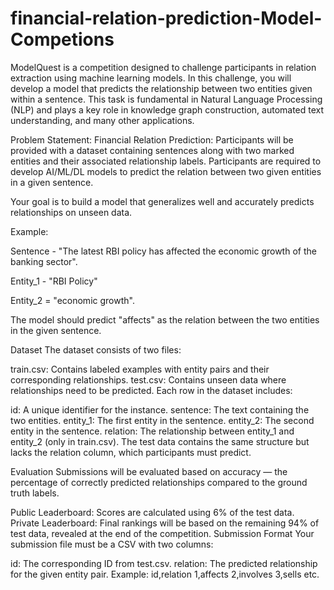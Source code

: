 # financial-relation-prediction-Model-Competions

ModelQuest is a competition designed to challenge participants in relation extraction using machine learning models. In this challenge, you will develop a model that predicts the relationship between two entities given within a sentence. This task is fundamental in Natural Language Processing (NLP) and plays a key role in knowledge graph construction, automated text understanding, and many other applications.

Problem Statement:
Financial Relation Prediction:
Participants will be provided with a dataset containing sentences along with two marked entities and their associated relationship labels. Participants are required to develop AI/ML/DL models to predict the relation between two given entities in a given sentence.

Your goal is to build a model that generalizes well and accurately predicts relationships on unseen data.

Example:

Sentence - "The latest RBI policy has affected the economic growth of the banking sector".

Entity_1 - "RBI Policy"

Entity_2 = "economic growth".

The model should predict "affects" as the relation between the two entities in the given sentence.

Dataset
The dataset consists of two files:

train.csv: Contains labeled examples with entity pairs and their corresponding relationships.
test.csv: Contains unseen data where relationships need to be predicted.
Each row in the dataset includes:

id: A unique identifier for the instance.
sentence: The text containing the two entities.
entity_1: The first entity in the sentence.
entity_2: The second entity in the sentence.
relation: The relationship between entity_1 and entity_2 (only in train.csv).
The test data contains the same structure but lacks the relation column, which participants must predict.

Evaluation
Submissions will be evaluated based on accuracy — the percentage of correctly predicted relationships compared to the ground truth labels.

Public Leaderboard: Scores are calculated using 6% of the test data.
Private Leaderboard: Final rankings will be based on the remaining 94% of test data, revealed at the end of the competition.
Submission Format
Your submission file must be a CSV with two columns:

id: The corresponding ID from test.csv.
relation: The predicted relationship for the given entity pair.
Example:
id,relation
1,affects
2,involves
3,sells
etc.
